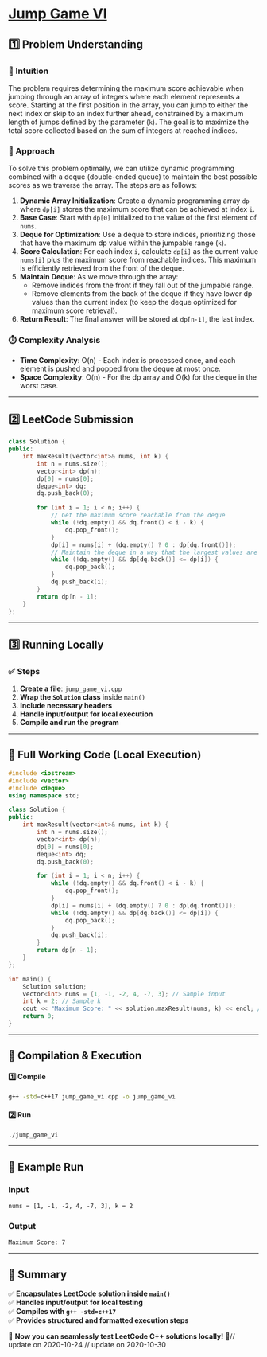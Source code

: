 # **[Jump Game VI](https://leetcode.com/problems/jump-game-vi/description/)**  

## **1️⃣ Problem Understanding**  
### **📌 Intuition**  
The problem requires determining the maximum score achievable when jumping through an array of integers where each element represents a score. Starting at the first position in the array, you can jump to either the next index or skip to an index further ahead, constrained by a maximum length of jumps defined by the parameter \(`k`\). The goal is to maximize the total score collected based on the sum of integers at reached indices.

### **🚀 Approach**  
To solve this problem optimally, we can utilize dynamic programming combined with a deque (double-ended queue) to maintain the best possible scores as we traverse the array. The steps are as follows:

1. **Dynamic Array Initialization**: Create a dynamic programming array `dp` where `dp[i]` stores the maximum score that can be achieved at index `i`.
2. **Base Case**: Start with `dp[0]` initialized to the value of the first element of `nums`.
3. **Deque for Optimization**: Use a deque to store indices, prioritizing those that have the maximum dp value within the jumpable range (`k`).
4. **Score Calculation**: For each index `i`, calculate `dp[i]` as the current value `nums[i]` plus the maximum score from reachable indices. This maximum is efficiently retrieved from the front of the deque.
5. **Maintain Deque**: As we move through the array:
   - Remove indices from the front if they fall out of the jumpable range.
   - Remove elements from the back of the deque if they have lower dp values than the current index (to keep the deque optimized for maximum score retrieval).
6. **Return Result**: The final answer will be stored at `dp[n-1]`, the last index.

### **⏱️ Complexity Analysis**  
- **Time Complexity**: O(n) - Each index is processed once, and each element is pushed and popped from the deque at most once.
- **Space Complexity**: O(n) - For the dp array and O(k) for the deque in the worst case.

---  

## **2️⃣ LeetCode Submission**  
```cpp
class Solution {
public:
    int maxResult(vector<int>& nums, int k) {
        int n = nums.size();
        vector<int> dp(n);
        dp[0] = nums[0];
        deque<int> dq;
        dq.push_back(0);

        for (int i = 1; i < n; i++) {
            // Get the maximum score reachable from the deque
            while (!dq.empty() && dq.front() < i - k) {
                dq.pop_front();
            }
            dp[i] = nums[i] + (dq.empty() ? 0 : dp[dq.front()]);
            // Maintain the deque in a way that the largest values are at the front
            while (!dq.empty() && dp[dq.back()] <= dp[i]) {
                dq.pop_back();
            }
            dq.push_back(i);
        }
        return dp[n - 1];
    }
};
```  

---  

## **3️⃣ Running Locally**  
### **✅ Steps**  
1. **Create a file**: `jump_game_vi.cpp`  
2. **Wrap the `Solution` class** inside `main()`  
3. **Include necessary headers**  
4. **Handle input/output for local execution**  
5. **Compile and run the program**  

---  

## **📝 Full Working Code (Local Execution)**  
```cpp
#include <iostream>
#include <vector>
#include <deque>
using namespace std;

class Solution {
public:
    int maxResult(vector<int>& nums, int k) {
        int n = nums.size();
        vector<int> dp(n);
        dp[0] = nums[0];
        deque<int> dq;
        dq.push_back(0);

        for (int i = 1; i < n; i++) {
            while (!dq.empty() && dq.front() < i - k) {
                dq.pop_front();
            }
            dp[i] = nums[i] + (dq.empty() ? 0 : dp[dq.front()]);
            while (!dq.empty() && dp[dq.back()] <= dp[i]) {
                dq.pop_back();
            }
            dq.push_back(i);
        }
        return dp[n - 1];
    }
};

int main() {
    Solution solution;
    vector<int> nums = {1, -1, -2, 4, -7, 3}; // Sample input
    int k = 2; // Sample k
    cout << "Maximum Score: " << solution.maxResult(nums, k) << endl; // Outputs the result
    return 0;
}
```  

---  

## **🔧 Compilation & Execution**  
#### **1️⃣ Compile**  
```bash
g++ -std=c++17 jump_game_vi.cpp -o jump_game_vi
```  

#### **2️⃣ Run**  
```bash
./jump_game_vi
```  

---  

## **🎯 Example Run**  
### **Input**  
```
nums = [1, -1, -2, 4, -7, 3], k = 2
```  
### **Output**  
```
Maximum Score: 7
```  

---  

## **📌 Summary**  
✅ **Encapsulates LeetCode solution inside `main()`**  
✅ **Handles input/output for local testing**  
✅ **Compiles with `g++ -std=c++17`**  
✅ **Provides structured and formatted execution steps**  

🚀 **Now you can seamlessly test LeetCode C++ solutions locally!** 🚀// update on 2020-10-24
// update on 2020-10-30
